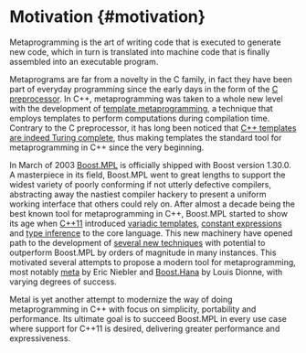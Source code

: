 # Motivation {#motivation}

Metaprogramming is the art of writing code that is executed to generate new
code, which in turn is translated into machine code that is finally assembled
into an executable program.

Metaprograms are far from a novelty in the C family, in fact they have been part
of everyday programming since the early days in the form of
the [C preprocessor][preprocessor].
In C++, metaprogramming was taken to a whole new level with the development of
[template metaprogramming][tmp], a technique that employs templates to
perform computations during compilation time.
Contrary to the C preprocessor, it has long been noticed that
[C++ templates are indeed Turing complete][tmp.turing], thus making templates
the standard tool for metaprogramming in C++ since the very beginning.

In March of 2003 [Boost.MPL] is officially shipped with Boost version 1.30.0.
A masterpiece in its field, Boost.MPL went to great lengths to support the
widest variety of poorly conforming if not utterly defective compilers,
abstracting away the nastiest compiler hackery to present a uniform
working interface that others could rely on.
After almost a decade being the best known tool for metaprogramming in C++,
Boost.MPL started to show its age when [C++11] introduced
[variadic templates][variadics], [constant expressions][constexpr] and
[type inference][decltype] to the core language.
This new machinery have opened path to the development of
[several new techniques][tmp.modern] with potential to outperform Boost.MPL
by orders of magnitude in many instances.
This motivated several attempts to propose a modern tool for metaprogramming,
most notably [meta] by Eric Niebler and [Boost.Hana] by Louis Dionne,
with varying degrees of success.

Metal is yet another attempt to modernize the way of doing metaprogramming in
C++ with focus on simplicity, portability and performance.
Its ultimate goal is to succeed Boost.MPL in every use case where support for
C++11 is desired, delivering greater performance and expressiveness.

[C++11]:            http://en.wikipedia.org/wiki/C%2B%2B11
[preprocessor]:     https://en.wikipedia.org/wiki/C_preprocessor
[Boost.MPL]:        http://www.boost.org/doc/libs/1_58_0/libs/mpl/doc/
[tmp]:              https://en.wikipedia.org/wiki/Template_metaprogramming
[tmp.turing]:       http://ubietylab.net/ubigraph/content/Papers/pdf/CppTuring.pdf
[tmp.modern]:       http://www.pdimov.com/cpp2/simple_cxx11_metaprogramming_2.html
[variadics]:        http://en.cppreference.com/w/cpp/language/parameter_pack
[constexpr]:        http://en.cppreference.com/w/cpp/language/constexpr
[decltype]:         http://en.cppreference.com/w/cpp/language/decltype
[meta]:             https://github.com/ericniebler/meta
[Boost.Hana]:       http://boostorg.github.io/hana/index.html
